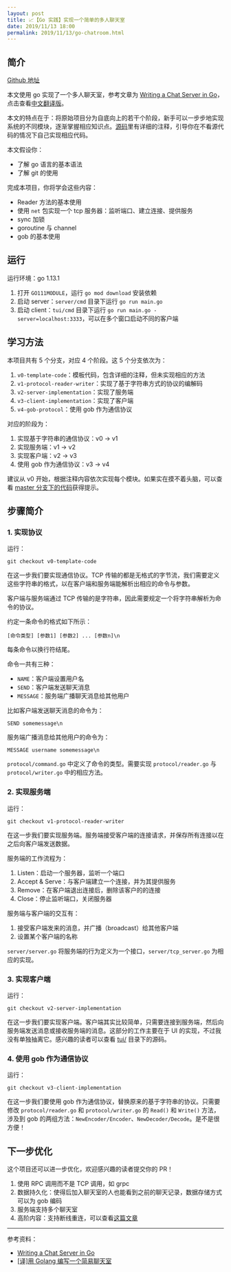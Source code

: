 ```yaml
---
layout: post
title: 📈【Go 实践】实现一个简单的多人聊天室
date: 2019/11/13 18:00
permalink: 2019/11/13/go-chatroom.html
---
```


## 简介
[Github 地址](https://github.com/imageslr/go-chat-server-practice)

本文使用 go 实现了一个多人聊天室，参考文章为 [Writing a Chat Server in Go](https://medium.com/@nqbao/writing-a-chat-server-in-go-3b61ccc2a8ed)，点击查看[中文翻译版](https://juejin.im/post/5dafb4435188256290692f05)。

本文的特点在于：将原始项目分为自底向上的若干个阶段，新手可以一步步地实现系统的不同模块，逐渐掌握相应知识点。[源码](https://github.com/imageslr/go-chat-server-practice)里有详细的注释，引导你在不看源代码的情况下自己实现相应代码。

本文假设你：
* 了解 go 语言的基本语法
* 了解 git 的使用

完成本项目，你将学会这些内容：
* Reader 方法的基本使用
* 使用 `net` 包实现一个 tcp 服务器：监听端口、建立连接、提供服务
* sync 加锁
* goroutine 与 channel
* gob 的基本使用

## 运行
运行环境：go 1.13.1
1. 打开 `GO111MODULE`，运行 `go mod download` 安装依赖
2. 启动 server：`server/cmd` 目录下运行 `go run main.go`
4. 启动 client：`tui/cmd` 目录下运行 `go run main.go -server=localhost:3333`，可以在多个窗口启动不同的客户端

## 学习方法
本项目共有 5 个分支，对应 4 个阶段。这 5 个分支依次为：
1. `v0-template-code`：模板代码，包含详细的注释，但未实现相应的方法
2. `v1-protocol-reader-writer`：实现了基于字符串方式的协议的编解码
3. `v2-server-implementation`：实现了服务端
4. `v3-client-implementation`：实现了客户端
5. `v4-gob-protocol`：使用 gob 作为通信协议

对应的阶段为：
1. 实现基于字符串的通信协议：v0 -> v1
2. 实现服务端：v1 -> v2
3. 实现客户端：v2 -> v3
4. 使用 gob 作为通信协议：v3 -> v4

建议从 v0 开始，根据注释内容依次实现每个模块。如果实在摸不着头脑，可以查看 [master 分支下的代码](https://github.com/imageslr/go-chat-server-practice)获得提示。

## 步骤简介
### 1. 实现协议
运行：
```
git checkout v0-template-code
```

在这一步我们要实现通信协议。TCP 传输的都是无格式的字节流，我们需要定义这些字符串的格式，以在客户端和服务端能解析出相应的命令与参数。

客户端与服务端通过 TCP 传输的是字符串，因此需要规定一个将字符串解析为命令的协议。

约定一条命令的格式如下所示：
```
[命令类型] [参数1] [参数2] ... [参数n]\n
```
每条命令以换行符结尾。

命令一共有三种：
* `NAME`：客户端设置用户名
* `SEND`：客户端发送聊天消息
* `MESSAGE`：服务端广播聊天消息给其他用户

比如客户端发送聊天消息的命令为：
```
SEND somemessage\n
```
服务端广播消息给其他用户的命令为：
```
MESSAGE username somemessage\n
```

`protocol/command.go` 中定义了命令的类型。需要实现 `protocol/reader.go` 与 `protocol/writer.go` 中的相应方法。

### 2. 实现服务端
运行：
```
git checkout v1-protocol-reader-writer
```

在这一步我们要实现服务端。服务端接受客户端的连接请求，并保存所有连接以在之后向客户端发送数据。

服务端的工作流程为：
1. Listen：启动一个服务器，监听一个端口
2. Accept & Serve：与客户端建立一个连接，并为其提供服务
3. Remove：在客户端退出连接后，删除该客户的的连接
4. Close：停止监听端口，关闭服务器

服务端与客户端的交互有：
1. 接受客户端发来的消息，并广播（broadcast）给其他客户端
2. 设置某个客户端的名称

`server/server.go` 将服务端的行为定义为一个接口，`server/tcp_server.go` 为相应的实现。

### 3. 实现客户端
运行：
```
git checkout v2-server-implementation
```

在这一步我们要实现客户端。客户端其实比较简单，只需要连接到服务端，然后向服务端发送消息或接收服务端的消息。这部分的工作主要在于 UI 的实现，不过我没有单独抽离它。感兴趣的读者可以查看 [tui/](https://github.com/imageslr/go-chat-server-practice/tree/master/tui) 目录下的源码。

### 4. 使用 gob 作为通信协议
运行：
```
git checkout v3-client-implementation
```

在这一步我们要使用 gob 作为通信协议，替换原来的基于字符串的协议。只需要修改 `protocol/reader.go` 和 `protocol/writer.go` 的 `Read()` 和 `Write()` 方法，涉及到 gob 的两组方法：`NewEncoder/Encoder`、`NewDecoder/Decode`。是不是很方便！

## 下一步优化
这个项目还可以进一步优化，欢迎感兴趣的读者提交你的 PR！
1. 使用 RPC 调用而不是 TCP 调用，如 grpc
2. 数据持久化：使得后加入聊天室的人也能看到之前的聊天记录，数据存储方式可以为 gob 编码
3. 服务端支持多个聊天室
4. 高阶内容：支持断线重连，可以查看[这篇文章](https://my.oschina.net/tuxpy/blog/1645030)

---
参考资料：
* [Writing a Chat Server in Go](https://medium.com/@nqbao/writing-a-chat-server-in-go-3b61ccc2a8ed)
* [[译]用 Golang 编写一个简易聊天室](https://juejin.im/post/5dafb4435188256290692f05)